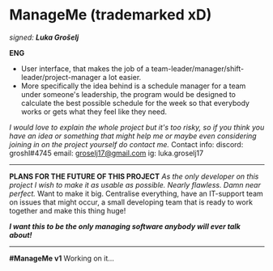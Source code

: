 # ManageMe (trademarked xD)
_signed: **Luka Grošelj**_

**ENG**
- User interface, that makes the job of a team-leader/manager/shift-leader/project-manager a lot easier.
- More specifically the idea behind is a schedule manager for a team under someone's leadership, the program would be designed to calculate the best possible schedule for the week so that everybody works or gets what they feel like they need.

_I would love to explain the whole project but it's too risky, so if you think you have an idea or something that might help me or maybe even considering joining in on the project yourself do contact me._
Contact info:
discord: groshl#4745
email: groselj17@gmail.com
ig: luka.groselj17

  ---
**PLANS FOR THE FUTURE OF THIS PROJECT**
_As the only developer on this project I wish to make it as usable as possible. Nearly flawless. Damn near perfect._
  Want to make it big. Centralise everything, have an IT-support team on issues that might occur, a small developing team that is ready to work together and make this thing huge!
  
  **_I want this to be the only managing software anybody will ever talk about!_**

  ---
**#ManageMe v1**
Working on it...
